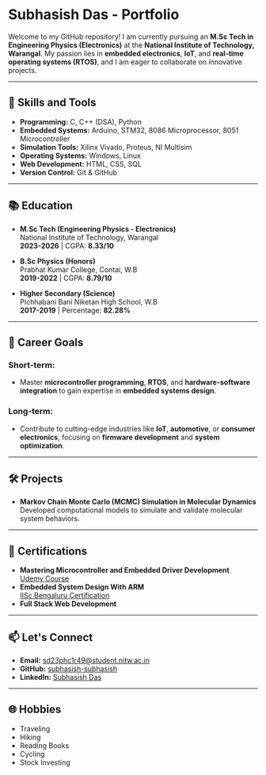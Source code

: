 # Subhasish Das - Portfolio

Welcome to my GitHub repository! I am currently pursuing an **M.Sc Tech in Engineering Physics (Electronics)** at the **National Institute of Technology, Warangal**. My passion lies in **embedded electronics**, **IoT**, and **real-time operating systems (RTOS)**, and I am eager to collaborate on innovative projects.

---

## 🔧 Skills and Tools
- **Programming:** C, C++ (DSA), Python
- **Embedded Systems:** Arduino, STM32, 8086 Microprocessor, 8051 Microcontroller
- **Simulation Tools:** Xilinx Vivado, Proteus, NI Multisim
- **Operating Systems:** Windows, Linux
- **Web Development:** HTML, CSS, SQL
- **Version Control:** Git & GitHub

---

## 📚 Education
- **M.Sc Tech (Engineering Physics - Electronics)**  
  National Institute of Technology, Warangal  
  **2023-2026** | CGPA: **8.33/10**

- **B.Sc Physics (Honors)**  
  Prabhat Kumar College, Contai, W.B  
  **2019-2022** | CGPA: **8.79/10**

- **Higher Secondary (Science)**  
  Pichhabani Bani Niketan High School, W.B  
  **2017-2019** | Percentage: **82.28%**

---

## 🎯 Career Goals
### Short-term:
- Master **microcontroller programming**, **RTOS**, and **hardware-software integration** to gain expertise in **embedded systems design**.

### Long-term:
- Contribute to cutting-edge industries like **IoT**, **automotive**, or **consumer electronics**, focusing on **firmware development** and **system optimization**.

---

## 🛠️ Projects
- **Markov Chain Monte Carlo (MCMC) Simulation in Molecular Dynamics**  
  Developed computational models to simulate and validate molecular system behaviors.  

---

## 🌟 Certifications
- **Mastering Microcontroller and Embedded Driver Development**  
  [Udemy Course](https://www.udemy.com/course/mastering-microcontroller-with-peripheral-driver-development/)
- **Embedded System Design With ARM**  
  [IISc Bengaluru Certification](https://onlinecourses.nptel.ac.in/noc22_cs93/preview)
- **Full Stack Web Development**

---

## 📫 Let's Connect
- **Email:** sd23phc1r49@student.nitw.ac.in  
- **GitHub:** [subhasish-subhasish](https://github.com/subhasish-subhasish)  
- **LinkedIn:** [Subhasish Das](https://www.linkedin.com/in/subhasishsubhasish/)  

---

## 🌐 Hobbies
- Traveling  
- Hiking  
- Reading Books  
- Cycling  
- Stock Investing

<!--
**subhasish-subhasish/subhasish-subhasish** is a ✨ _special_ ✨ repository because its `README.md` (this file) appears on your GitHub profile.

Here are some ideas to get you started:

- 🔭 I’m currently working on ...
- 🌱 I’m currently learning ...
- 👯 I’m looking to collaborate on ...
- 🤔 I’m looking for help with ...
- 💬 Ask me about ...
- 📫 How to reach me: ...
- 😄 Pronouns: ...
- ⚡ Fun fact: ...
-->
